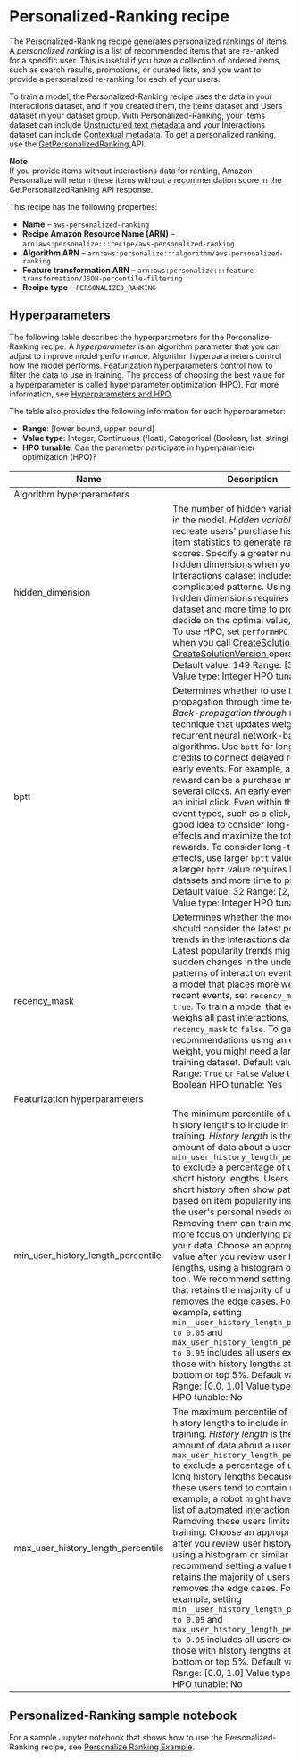 # Personalized\-Ranking recipe<a name="native-recipe-search"></a>

The Personalized\-Ranking recipe generates personalized rankings of items\. A *personalized ranking* is a list of recommended items that are re\-ranked for a specific user\. This is useful if you have a collection of ordered items, such as search results, promotions, or curated lists, and you want to provide a personalized re\-ranking for each of your users\. 

To train a model, the Personalized\-Ranking recipe uses the data in your Interactions dataset, and if you created them, the Items dataset and Users dataset in your dataset group\. With Personalized\-Ranking, your Items dataset can include [Unstructured text metadata](items-datasets.md#text-data) and your Interactions dataset can include [Contextual metadata](interactions-datasets.md#interactions-contextual-metadata)\. To get a personalized ranking, use the [ GetPersonalizedRanking ](API_RS_GetPersonalizedRanking.md) API\. 

**Note**  
 If you provide items without interactions data for ranking, Amazon Personalize will return these items without a recommendation score in the GetPersonalizedRanking API response\. 

This recipe has the following properties:
+  **Name** – `aws-personalized-ranking`
+  **Recipe Amazon Resource Name \(ARN\)** – `arn:aws:personalize:::recipe/aws-personalized-ranking`
+  **Algorithm ARN** – `arn:aws:personalize:::algorithm/aws-personalized-ranking`
+  **Feature transformation ARN** – `arn:aws:personalize:::feature-transformation/JSON-percentile-filtering`
+  **Recipe type** – `PERSONALIZED_RANKING`

## Hyperparameters<a name="personalized-ranking-hyperparameters"></a>

The following table describes the hyperparameters for the Personalize\-Ranking recipe\. A *hyperparameter* is an algorithm parameter that you can adjust to improve model performance\. Algorithm hyperparameters control how the model performs\. Featurization hyperparameters control how to filter the data to use in training\. The process of choosing the best value for a hyperparameter is called hyperparameter optimization \(HPO\)\. For more information, see [Hyperparameters and HPO](customizing-solution-config-hpo.md)\. 

The table also provides the following information for each hyperparameter:
+ **Range**: \[lower bound, upper bound\]
+ **Value type**: Integer, Continuous \(float\), Categorical \(Boolean, list, string\)
+ **HPO tunable**: Can the parameter participate in hyperparameter optimization \(HPO\)?


| Name | Description | 
| --- | --- | 
| Algorithm hyperparameters | 
| hidden\_dimension |  The number of hidden variables used in the model\. *Hidden variables* recreate users' purchase history and item statistics to generate ranking scores\. Specify a greater number of hidden dimensions when your Interactions dataset includes more complicated patterns\. Using more hidden dimensions requires a larger dataset and more time to process\. To decide on the optimal value, use HPO\. To use HPO, set `performHPO` to `true` when you call [ CreateSolution ](API_CreateSolution.md) and [ CreateSolutionVersion ](API_CreateSolutionVersion.md) operations\. Default value: 149 Range: \[32, 256\] Value type: Integer HPO tunable: Yes  | 
| bptt |  Determines whether to use the back\-propagation through time technique\. *Back\-propagation through time* is a technique that updates weights in recurrent neural network\-based algorithms\. Use `bptt` for long\-term credits to connect delayed rewards to early events\. For example, a delayed reward can be a purchase made after several clicks\. An early event can be an initial click\. Even within the same event types, such as a click, it’s a good idea to consider long\-term effects and maximize the total rewards\. To consider long\-term effects, use larger `bptt` values\. Using a larger `bptt` value requires larger datasets and more time to process\. Default value: 32 Range: \[2, 32\] Value type: Integer HPO tunable: Yes  | 
| recency\_mask |  Determines whether the model should consider the latest popularity trends in the Interactions dataset\. Latest popularity trends might include sudden changes in the underlying patterns of interaction events\. To train a model that places more weight on recent events, set `recency_mask` to `true`\. To train a model that equally weighs all past interactions, set `recency_mask` to `false`\. To get good recommendations using an equal weight, you might need a larger training dataset\. Default value: `True` Range: `True` or `False` Value type: Boolean HPO tunable: Yes  | 
| Featurization hyperparameters | 
| min\_user\_history\_length\_percentile |  The minimum percentile of user history lengths to include in model training\. *History length* is the total amount of data about a user\. Use `min_user_history_length_percentile` to exclude a percentage of users with short history lengths\. Users with a short history often show patterns based on item popularity instead of the user's personal needs or wants\. Removing them can train models with more focus on underlying patterns in your data\. Choose an appropriate value after you review user history lengths, using a histogram or similar tool\. We recommend setting a value that retains the majority of users, but removes the edge cases\.  For example, setting `min__user_history_length_percentile to 0.05` and `max_user_history_length_percentile to 0.95` includes all users except those with history lengths at the bottom or top 5%\. Default value: 0\.0 Range: \[0\.0, 1\.0\] Value type: Float HPO tunable: No  | 
| max\_user\_history\_length\_percentile |  The maximum percentile of user history lengths to include in model training\. *History length* is the total amount of data about a user\. Use `max_user_history_length_percentile` to exclude a percentage of users with long history lengths because data for these users tend to contain noise\. For example, a robot might have a long list of automated interactions\. Removing these users limits noise in training\. Choose an appropriate value after you review user history lengths using a histogram or similar tool\. We recommend setting a value that retains the majority of users but removes the edge cases\. For example, setting `min__user_history_length_percentile to 0.05` and `max_user_history_length_percentile to 0.95` includes all users except those with history lengths at the bottom or top 5%\. Default value: 0\.99 Range: \[0\.0, 1\.0\] Value type: Float HPO tunable: No  | 

## Personalized\-Ranking sample notebook<a name="personalized-ranking-sample-notebook"></a>

 For a sample Jupyter notebook that shows how to use the Personalized\-Ranking recipe, see [Personalize Ranking Example](https://github.com/aws-samples/amazon-personalize-samples/blob/master/next_steps/core_use_cases/personalized_ranking/personalize_ranking_example.ipynb)\. 